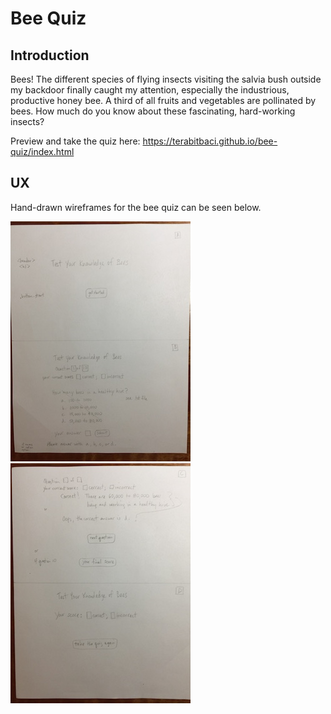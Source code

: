 # Bee Quiz

## Introduction
Bees! The different species of flying insects visiting the salvia bush outside my backdoor finally caught my attention, especially the industrious, productive honey bee. A third of all fruits and vegetables are pollinated by bees. How much do you know about these fascinating, hard-working insects?

Preview and take the quiz here: https://terabitbaci.github.io/bee-quiz/index.html

## UX

Hand-drawn wireframes for the bee quiz can be seen below.

![Initial Wireframes](https://github.com/terabitbaci/bee-quiz/blob/master/original-graybox-wireframe1.JPG)
![Initial Wireframes](https://github.com/terabitbaci/bee-quiz/blob/master/original-graybox-wireframe2.JPG)
